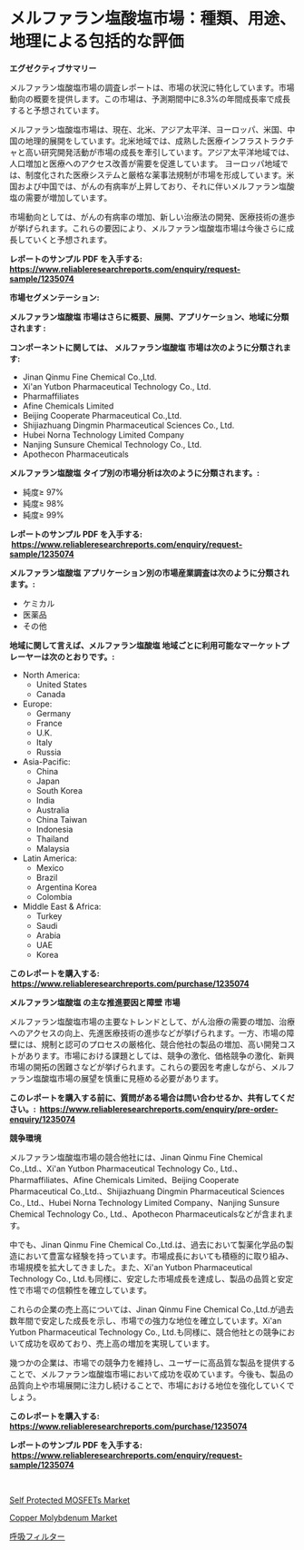 <p><h1>メルファラン塩酸塩市場：種類、用途、地理による包括的な評価</h1></p><p><strong>エグゼクティブサマリー</strong></p>
<p><p>メルファラン塩酸塩市場の調査レポートは、市場の状況に特化しています。市場動向の概要を提供します。この市場は、予測期間中に8.3%の年間成長率で成長すると予想されています。</p><p>メルファラン塩酸塩市場は、現在、北米、アジア太平洋、ヨーロッパ、米国、中国の地理的展開をしています。北米地域では、成熟した医療インフラストラクチャと高い研究開発活動が市場の成長を牽引しています。アジア太平洋地域では、人口増加と医療へのアクセス改善が需要を促進しています。 ヨーロッパ地域では、制度化された医療システムと厳格な薬事法規制が市場を形成しています。米国および中国では、がんの有病率が上昇しており、それに伴いメルファラン塩酸塩の需要が増加しています。</p><p>市場動向としては、がんの有病率の増加、新しい治療法の開発、医療技術の進歩が挙げられます。これらの要因により、メルファラン塩酸塩市場は今後さらに成長していくと予想されます。</p></p>
<p><strong>レポートのサンプル PDF を入手する: <a href="https://www.reliableresearchreports.com/enquiry/request-sample/1235074">https://www.reliableresearchreports.com/enquiry/request-sample/1235074</a></strong></p>
<p><strong>市場セグメンテーション:</strong></p>
<p><strong> メルファラン塩酸塩 市場はさらに概要、展開、アプリケーション、地域に分類されます :</strong></p>
<p><strong>コンポーネントに関しては、 メルファラン塩酸塩 市場は次のように分類されます: &nbsp;</strong></p>
<p><ul><li>Jinan Qinmu Fine Chemical Co.,Ltd.</li><li>Xi'an Yutbon Pharmaceutical Technology Co., Ltd.</li><li>Pharmaffiliates</li><li>Afine Chemicals Limited</li><li>Beijing Cooperate Pharmaceutical Co.,Ltd.</li><li>Shijiazhuang Dingmin Pharmaceutical Sciences Co., Ltd.</li><li>Hubei Norna Technology Limited Company</li><li>Nanjing Sunsure Chemical Technology Co., Ltd.</li><li>Apothecon Pharmaceuticals</li></ul></p>
<p><strong> メルファラン塩酸塩 タイプ別の市場分析は次のように分類されます。:</strong></p>
<p><ul><li>純度≥ 97%</li><li>純度≥ 98%</li><li>純度≥ 99%</li></ul></p>
<p><strong>レポートのサンプル PDF を入手する: &nbsp;<a href="https://www.reliableresearchreports.com/enquiry/request-sample/1235074">https://www.reliableresearchreports.com/enquiry/request-sample/1235074</a></strong></p>
<p><strong> メルファラン塩酸塩 アプリケーション別の市場産業調査は次のように分類されます。:</strong></p>
<p><ul><li>ケミカル</li><li>医薬品</li><li>その他</li></ul></p>
<p><strong>地域に関して言えば、メルファラン塩酸塩 地域ごとに利用可能なマーケットプレーヤーは次のとおりです。:</strong></p>
<p><ul>
    <li>
        North America:
        <ul>
            <li>United States</li>
            <li>Canada</li>
        </ul>
    </li>
    <li>
        Europe:
        <ul>
            <li>Germany</li>
            <li>France</li>
            <li>U.K.</li>
            <li>Italy</li>
            <li>Russia</li>
        </ul>
    </li>
    <li>
        Asia-Pacific:
        <ul>
            <li>China</li>
            <li>Japan</li>
            <li>South Korea</li>
            <li>India</li>
            <li>Australia</li>
            <li>China Taiwan</li>
            <li>Indonesia</li>
            <li>Thailand</li>
            <li>Malaysia</li>
        </ul>
    </li>
    <li>
        Latin America:
        <ul>
            <li>Mexico</li>
            <li>Brazil</li>
            <li>Argentina Korea</li>
            <li>Colombia</li>
        </ul>
    </li>
    <li>
        Middle East & Africa:
        <ul>
            <li>Turkey</li>
            <li>Saudi</li>
            <li>Arabia</li>
            <li>UAE</li>
            <li>Korea</li>
        </ul>
    </li>
    </ul></p>
<p><strong>このレポートを購入する: &nbsp;<a href="https://www.reliableresearchreports.com/purchase/1235074">https://www.reliableresearchreports.com/purchase/1235074</a></strong></p>
<p><strong>メルファラン塩酸塩 の主な推進要因と障壁 市場</strong></p>
<p><p>メルファラン塩酸塩市場の主要なトレンドとして、がん治療の需要の増加、治療へのアクセスの向上、先進医療技術の進歩などが挙げられます。一方、市場の障壁には、規制と認可のプロセスの厳格化、競合他社の製品の増加、高い開発コストがあります。市場における課題としては、競争の激化、価格競争の激化、新興市場の開拓の困難さなどが挙げられます。これらの要因を考慮しながら、メルファラン塩酸塩市場の展望を慎重に見極める必要があります。</p></p>
<p><strong>このレポートを購入する前に、質問がある場合は問い合わせるか、共有してください。:&nbsp; <a href="https://www.reliableresearchreports.com/enquiry/pre-order-enquiry/1235074">https://www.reliableresearchreports.com/enquiry/pre-order-enquiry/1235074</a></strong></p>
<p><strong>競争環境</strong></p>
<p><p>メルファラン塩酸塩市場の競合他社には、Jinan Qinmu Fine Chemical Co.,Ltd.、Xi'an Yutbon Pharmaceutical Technology Co., Ltd.、Pharmaffiliates、Afine Chemicals Limited、Beijing Cooperate Pharmaceutical Co.,Ltd.、Shijiazhuang Dingmin Pharmaceutical Sciences Co., Ltd.、Hubei Norna Technology Limited Company、Nanjing Sunsure Chemical Technology Co., Ltd.、Apothecon Pharmaceuticalsなどが含まれます。</p><p>中でも、Jinan Qinmu Fine Chemical Co.,Ltd.は、過去において製薬化学品の製造において豊富な経験を持っています。市場成長においても積極的に取り組み、市場規模を拡大してきました。また、Xi'an Yutbon Pharmaceutical Technology Co., Ltd.も同様に、安定した市場成長を達成し、製品の品質と安定性で市場での信頼性を確立しています。</p><p>これらの企業の売上高については、Jinan Qinmu Fine Chemical Co.,Ltd.が過去数年間で安定した成長を示し、市場での強力な地位を確立しています。Xi'an Yutbon Pharmaceutical Technology Co., Ltd.も同様に、競合他社との競争において成功を収めており、売上高の増加を実現しています。</p><p>幾つかの企業は、市場での競争力を維持し、ユーザーに高品質な製品を提供することで、メルファラン塩酸塩市場において成功を収めています。今後も、製品の品質向上や市場展開に注力し続けることで、市場における地位を強化していくでしょう。</p></p>
<p><strong>このレポートを購入する: &nbsp; <a href="https://www.reliableresearchreports.com/purchase/1235074">https://www.reliableresearchreports.com/purchase/1235074</a></strong></p>
<p><strong>レポートのサンプル PDF を入手する: &nbsp;<a href="https://www.reliableresearchreports.com/enquiry/request-sample/1235074">https://www.reliableresearchreports.com/enquiry/request-sample/1235074</a></strong><strong></strong></p>
<p>&nbsp;</p>
<p><p><a href="https://medium.com/@dorothybrooks53/self-protected-mosfets-market-trends-forecast-and-competitive-analysis-to-2031-6c25a7b8522f">Self Protected MOSFETs Market</a></p><p><a href="https://nifty-kite-d51.notion.site/Copper-Molybdenum-Market-Insights-Market-Players-and-Forecast-Till-2031-a6f12fcb9a3948cb970e2e6739858b90">Copper Molybdenum Market</a></p><p><a href="https://medium.com/@solomonbode85/%E5%91%BC%E5%90%B8%E3%83%95%E3%82%A3%E3%83%AB%E3%82%BF%E3%83%BC%E5%B8%82%E5%A0%B4%E3%81%AE%E8%A6%8F%E6%A8%A1%E3%81%A8%E5%B8%82%E5%A0%B4%E5%8B%95%E5%90%91-%E5%AE%8C%E5%85%A8%E3%81%AA%E7%94%A3%E6%A5%AD%E6%A6%82%E8%A6%81-2024%E5%B9%B4%E3%81%8B%E3%82%892031%E5%B9%B4%E3%81%BE%E3%81%A7-946277398858">呼吸フィルター</a></p></p>